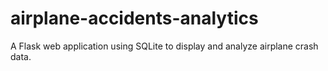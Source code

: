 # airplane-accidents-analytics
A Flask web application using SQLite to display and analyze airplane crash data.
